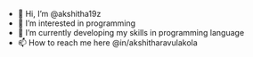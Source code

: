 - 👋 Hi, I’m @akshitha19z
- 👀 I’m interested in programming
- 🌱 I’m currently developing my skills in programming language 
- 📫 How to reach me here @in/akshitharavulakola

<!---
akshitha19z/akshitha19z is a ✨ special ✨ repository because its `README.md` (this file) appears on your GitHub profile.
You can click the Preview link to take a look at your changes.
--->
